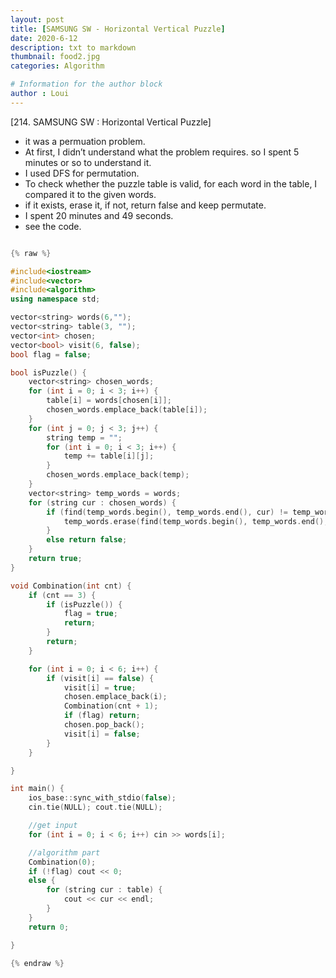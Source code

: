 ```yaml
---
layout: post
title: [SAMSUNG SW - Horizontal Vertical Puzzle]
date: 2020-6-12
description: txt to markdown
thumbnail: food2.jpg
categories: Algorithm

# Information for the author block
author : Loui
---
```


﻿[214. SAMSUNG SW : Horizontal Vertical Puzzle]
- it was a permuation problem.
- At first, I didn’t understand what the problem requires. so I spent 5 minutes or so to understand it.
- I used DFS for permutation.
- To check whether the puzzle table is valid, for each word in the table, I compared it to the given words.
- if it exists, erase it, if not, return false and keep permutate.
- I spent 20 minutes and 49 seconds.
- see the code.

```cpp

{% raw %}

#include<iostream>
#include<vector>
#include<algorithm>
using namespace std;

vector<string> words(6,"");
vector<string> table(3, "");
vector<int> chosen;
vector<bool> visit(6, false);
bool flag = false;

bool isPuzzle() {
	vector<string> chosen_words;
	for (int i = 0; i < 3; i++) {
		table[i] = words[chosen[i]];
		chosen_words.emplace_back(table[i]);
	}
	for (int j = 0; j < 3; j++) {
		string temp = "";
		for (int i = 0; i < 3; i++) {
			temp += table[i][j];
		}
		chosen_words.emplace_back(temp);
	}
	vector<string> temp_words = words;
	for (string cur : chosen_words) {
		if (find(temp_words.begin(), temp_words.end(), cur) != temp_words.end()) {
			temp_words.erase(find(temp_words.begin(), temp_words.end(), cur));
		}
		else return false;
	}
	return true;
}

void Combination(int cnt) {
	if (cnt == 3) {
		if (isPuzzle()) {
			flag = true;
			return;
		}
		return;
	}

	for (int i = 0; i < 6; i++) {
		if (visit[i] == false) {
			visit[i] = true;
			chosen.emplace_back(i);
			Combination(cnt + 1);
			if (flag) return;
			chosen.pop_back();
			visit[i] = false;
		}
	}

}

int main() {
	ios_base::sync_with_stdio(false);
	cin.tie(NULL); cout.tie(NULL);

	//get input
	for (int i = 0; i < 6; i++) cin >> words[i];

	//algorithm part
	Combination(0);
	if (!flag) cout << 0;
	else {
		for (string cur : table) {
			cout << cur << endl;
		}
	}
	return 0;

}

{% endraw %}
```

